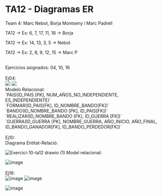 # TA12 - Diagramas ER
Team 4: Marc Nebot, Borja Montseny i Marc Padrell

TA12 -> Ex: 6, 7, 17, 11, 18 -> Borja 

TA12 -> Ex: 14, 13, 3, 5 -> Nebot 

TA12 -> Ex: 2, 8, 9, 12, 15 -> Marc P

<br>
Ejercicios asignados: 04, 10, 16 <br>
<br>
Ej04: <br>
<img src="https://cdn.discordapp.com/attachments/959500501957877760/966295185266991134/unknown.png">
<img src="https://cdn.discordapp.com/attachments/959500501957877760/966641394435391568/unknown.png">
<br>
Modelo Relacional: <br>
`PAIS(ID_PAIS [PK], NUM_AÑOS_NO_INDEPENDIENTE, ES_INDEPENDIENTE)`<br>
`FORMAR(ID_PAIS[FK], ID_NOMBRE_BANDO[FK])`<br>
`BANDO(ID_NOMBRE_BANDO [PK], ID_PAIS[FK])`<br>
`REALIZAR(ID_NOMBRE_BANDO [FK], ID_GUERRA [FK])`<br>
`GUERRA(ID_GUERRA [PK], NOMBRE_GUERRA, AÑO_INICIO, AÑO_FINAL, ID_BANDO_GANADOR[FK], ID_BANDO_PERDEDOR[FK])`
<br><br>
Ej10: <br>
Diagrama Entitat-Relació:

![Exercici-10-ta12 drawio (1)](https://user-images.githubusercontent.com/79224406/164423783-ce10b2a3-93f5-4661-99df-ebb0c1b22a3d.png)
Model relacional: <br>

![image](https://user-images.githubusercontent.com/79224406/164423346-d632586e-b2cd-4486-b6ce-0ade096c0c06.png)
<br><br>
Ej16: <br>
![image](https://user-images.githubusercontent.com/103039613/164343445-79358ed2-0add-4427-a67e-f03d2309e3f0.png)
![image](https://user-images.githubusercontent.com/103039613/164432849-e4cd3f12-692b-4b03-bf63-3e58cf8b4e9c.png)

![image](https://user-images.githubusercontent.com/103039613/164432954-76efa8e5-d687-4575-a4ea-7cbb67426158.png)
